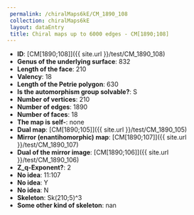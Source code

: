 ```yaml
--- 
 permalink: /chiralMaps6kE/CM_1890_108 
 collection: chiralMaps6kE
 layout: dataEntry
 title: Chiral maps up to 6000 edges - CM[1890;108]
---
```


- **ID**: [CM[1890;108]]({{ site.url }}/test/CM_1890_108)
- **Genus of the underlying surface**: 832
- **Length of the face**: 210
- **Valency**: 18
- **Length of the Petrie polygon**: 630
- **Is the automorphism group solvable?**: S
- **Number of vertices**: 210
- **Number of edges**: 1890
- **Number of faces**: 18
- **The map is self-**: none
- **Dual map**: [CM[1890;105]]({{ site.url }}/test/CM_1890_105)
- **Mirror (enantihomorphic) map**: [CM[1890;107]]({{ site.url }}/test/CM_1890_107)
- **Dual of the mirror image**: [CM[1890;106]]({{ site.url }}/test/CM_1890_106)
- **Z_q-Exponent?**: 2
- **No idea**:  11:107
- **No idea**: Y
- **No idea**: N
- **Skeleton**: Sk(210;5)^3
- **Some other kind of skeleton**: nan
